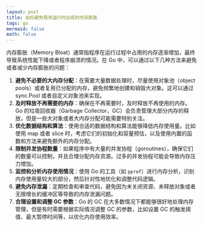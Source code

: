 ```yaml
---
layout: post
title: 如何避免程序运行时出现的内存膨胀
tags: go
mermaid: false
math: false
---  
```


内存膨胀（Memory Bloat）通常指程序在运行过程中占用的内存逐渐增加，最终导致系统性能下降或者程序崩溃的情况。在 Go 中，可以通过以下几种方法来避免或者减少内存膨胀的问题：

1. **避免不必要的大内存分配**：在需要大量数据处理时，尽量使用对象池（object pools）或者复用已分配的内存，避免频繁地创建和销毁大对象。这可以通过 sync.Pool 或者自定义对象池来实现。
2. **及时释放不再需要的内存**：确保在不再需要时，及时释放不再使用的内存。Go 的垃圾回收器（Garbage Collector，GC）会负责管理大部分内存的释放，但是一些大对象或者大内存分配可能需要特别关注。
3. **优化数据结构和算法**：使用合适的数据结构和算法能够降低内存使用量。比如使用 map 或者 slice 时，考虑它们的初始化和容量预估，以及使用内置的函数和方法来避免额外的内存分配。
4. **限制并发协程数量**：如果程序中有大量的并发协程（goroutines），确保它们的数量可以控制，并且合理分配内存资源。过多的并发协程可能会导致内存压力增加。
5. **监控和分析内存使用情况**：使用 Go 的工具（如 `pprof`）进行内存分析，识别内存使用量较大的部分，然后针对性地优化和调整代码逻辑。
6. **避免内存泄漏**：定期检查和审查代码，避免因为未关闭资源、未释放对象或者无限增长的缓冲区等导致的内存泄漏问题。
7. **合理设置和调整 GC 参数**：Go 的 GC 在大多数情况下都能够很好地处理内存管理，但是有时需要根据实际情况调整 GC 的参数，比如设置 GC 的触发阈值、最大暂停时间等，以优化内存使用效率。
